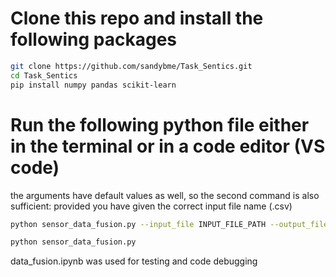 # Clone this repo and install the following packages
```bash
git clone https://github.com/sandybme/Task_Sentics.git
cd Task_Sentics
pip install numpy pandas scikit-learn
```
# Run the following python file either in the terminal or in a code editor (VS code)
the arguments have default values as well, so the second command is also sufficient: provided you have given the correct input file name (.csv)
```bash
python sensor_data_fusion.py --input_file INPUT_FILE_PATH --output_file OUTPUT_FILE_PATH [--threshold DISTANCE_THRESHOLD]
```
```bash
python sensor_data_fusion.py
```
data_fusion.ipynb was used for testing and code debugging
